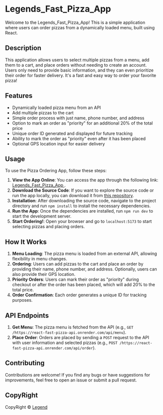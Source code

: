 # Legends_Fast_Pizza_App

Welcome to the Legends_Fast_Pizza_App! This is a simple application where users can order pizzas from a dynamically loaded menu, built using React.

## Description

This application allows users to select multiple pizzas from a menu, add them to a cart, and place orders without needing to create an account. Users only need to provide basic information, and they can even prioritize their order for faster delivery. It's a fast and easy way to order your favorite pizza!

## Features

- Dynamically loaded pizza menu from an API
- Add multiple pizzas to the cart
- Simple order process with just name, phone number, and address
- Option to mark an order as "priority" for an additional 20% of the total price
- Unique order ID generated and displayed for future tracking
- Ability to mark the order as "priority" even after it has been placed
- Optional GPS location input for easier delivery

## Usage

To use the Pizza Ordering App, follow these steps:

1. **View the App Online**: You can access the app through the following link: [Legends_Fast_Pizza_App
   ](https://legends-fast-pizza-app.vercel.app/).
2. **Download the Source Code**: If you want to explore the source code or run the app locally, you can download it from [this repository](https://github.com/legend4tech/Fast_Pizza_App).
3. **Installation**: After downloading the source code, navigate to the project directory and run `npm install` to install the necessary dependencies.
4. **Run the App**: Once the dependencies are installed, run `npm run dev` to start the development server.
5. **Start Ordering!**: Open your browser and go to `localhost:5173` to start selecting pizzas and placing orders.

## How It Works

1. **Menu Loading**: The pizza menu is loaded from an external API, allowing flexibility in menu changes.
2. **Ordering**: Users can add pizzas to the cart and place an order by providing their name, phone number, and address. Optionally, users can also provide their GPS location.
3. **Priority Orders**: Users can mark their order as "priority" during checkout or after the order has been placed, which will add 20% to the total price.
4. **Order Confirmation**: Each order generates a unique ID for tracking purposes.

## API Endpoints

1. **Get Menu**: The pizza menu is fetched from the API (e.g., `GET /https://react-fast-pizza-api.onrender.com/api/menu`).
2. **Place Order**: Orders are placed by sending a `POST` request to the API with user information and selected pizzas (e.g., `POST /https://react-fast-pizza-api.onrender.com/api/order`).

## Contributing

Contributions are welcome! If you find any bugs or have suggestions for improvements, feel free to open an issue or submit a pull request.

## CopyRight

CopyRight &copy; [Legend](https://github.com/legend4tech)
